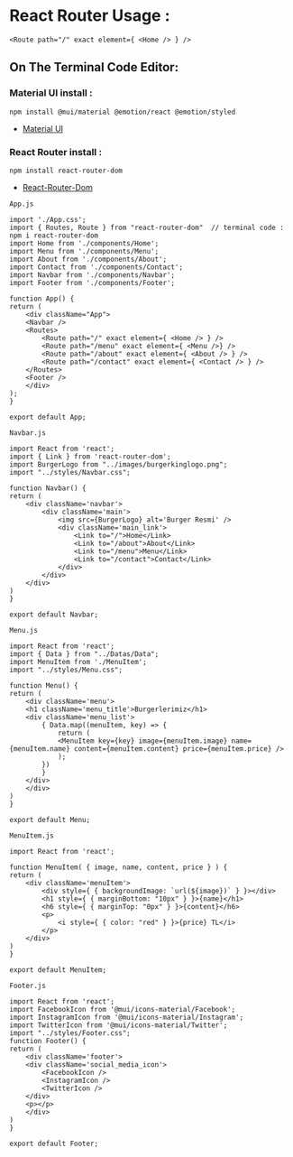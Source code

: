 
# React Router Usage :
    
    <Route path="/" exact element={ <Home /> } />

## On The Terminal Code Editor:
### Material UI install :

`npm install @mui/material @emotion/react @emotion/styled`


- [Material UI](https://mui.com/)

### React Router install :

`npm install react-router-dom`
- [React-Router-Dom](https://www.npmjs.com/package/react-router-dom)

`App.js`

    import './App.css';
    import { Routes, Route } from "react-router-dom"  // terminal code : npm i react-router-dom 
    import Home from './components/Home';
    import Menu from './components/Menu';
    import About from './components/About';
    import Contact from './components/Contact';
    import Navbar from './components/Navbar';
    import Footer from './components/Footer';

    function App() {
    return (
        <div className="App">
        <Navbar />
        <Routes>
            <Route path="/" exact element={ <Home /> } />
            <Route path="/menu" exact element={ <Menu />} />
            <Route path="/about" exact element={ <About /> } />
            <Route path="/contact" exact element={ <Contact /> } />
        </Routes>
        <Footer />
        </div>
    );
    }

    export default App;

`Navbar.js`

    import React from 'react';
    import { Link } from 'react-router-dom';
    import BurgerLogo from "../images/burgerkinglogo.png"; 
    import "../styles/Navbar.css";

    function Navbar() {
    return (
        <div className='navbar'>
            <div className='main'>
                <img src={BurgerLogo} alt='Burger Resmi' />
                <div className='main_link'>
                    <Link to="/">Home</Link>
                    <Link to="/about">About</Link>
                    <Link to="/menu">Menu</Link>
                    <Link to="/contact">Contact</Link>
                </div>
            </div>
        </div>
    )
    }

    export default Navbar;

`Menu.js`

    import React from 'react';
    import { Data } from "../Datas/Data";
    import MenuItem from './MenuItem';
    import "../styles/Menu.css";

    function Menu() {
    return (
        <div className='menu'>
        <h1 className='menu_title'>Burgerlerimiz</h1>
        <div className='menu_list'>
            { Data.map((menuItem, key) => {
                return (
                <MenuItem key={key} image={menuItem.image} name={menuItem.name} content={menuItem.content} price={menuItem.price} />
                );
            })
            }
        </div>
        </div>
    )
    }

    export default Menu;

`MenuItem.js`

    import React from 'react';

    function MenuItem( { image, name, content, price } ) {
    return (
        <div className='menuItem'>
            <div style={ { backgroundImage: `url(${image})` } }></div>
            <h1 style={ { marginBottom: "10px" } }>{name}</h1>
            <h6 style={ { marginTop: "0px" } }>{content}</h6>
            <p>
                <i style={ { color: "red" } }>{price} TL</i>
            </p>
        </div>
    )
    }

    export default MenuItem;

`Footer.js`

    import React from 'react';
    import FacebookIcon from '@mui/icons-material/Facebook';
    import InstagramIcon from '@mui/icons-material/Instagram';
    import TwitterIcon from '@mui/icons-material/Twitter';
    import "../styles/Footer.css";
    function Footer() {
    return (
        <div className='footer'>
        <div className='social_media_icon'> 
            <FacebookIcon />
            <InstagramIcon />
            <TwitterIcon />
        </div>
        <p></p>
        </div>
    )
    }

    export default Footer;

